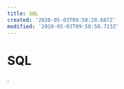 ```yaml
---
title: SQL
created: '2020-05-03T09:58:28.607Z'
modified: '2020-05-03T09:58:50.723Z'
---
```


# SQL

.
